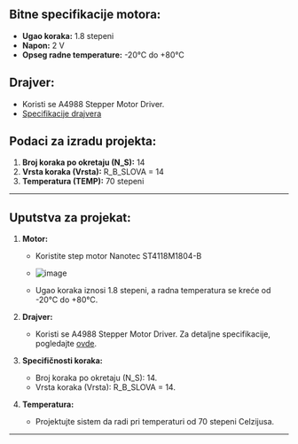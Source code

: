 
## Bitne specifikacije motora:
- **Ugao koraka:** 1.8 stepeni
- **Napon:** 2 V
- **Opseg radne temperature:** -20°C do +80°C

## Drajver:
- Koristi se A4988 Stepper Motor Driver.
- [Specifikacije drajvera](https://www.pololu.com/product/1182/specs)

## Podaci za izradu projekta:
1. **Broj koraka po okretaju (N_S):** 14
2. **Vrsta koraka (Vrsta):** R_B_SLOVA = 14
3. **Temperatura (TEMP):** 70 stepeni

---

## Uputstva za projekat:

1. **Motor:**
   - Koristite step motor Nanotec ST4118M1804-B
   - ![image](https://github.com/radovanovicema/Mips-mini-projekat-2-/assets/150842524/b30272e3-9b3c-492d-9c5c-526cdf6c59c4)

   - Ugao koraka iznosi 1.8 stepeni, a radna temperatura se kreće od -20°C do +80°C.

2. **Drajver:**
   - Koristi se A4988 Stepper Motor Driver. Za detaljne specifikacije, pogledajte [ovde](https://www.pololu.com/product/1182/specs).

3. **Specifičnosti koraka:**
   - Broj koraka po okretaju (N_S): 14.
   - Vrsta koraka (Vrsta): R_B_SLOVA = 14.

4. **Temperatura:**
   - Projektujte sistem da radi pri temperaturi od 70 stepeni Celzijusa.

---


